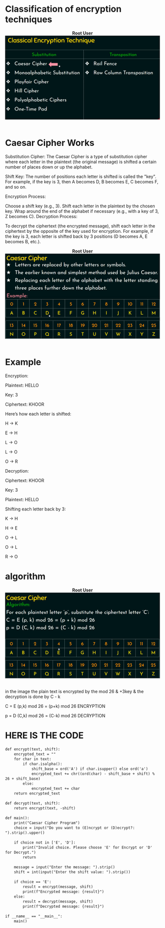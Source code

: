 # Classification of encryption techniques

<p align="center">
<b>Root User</b>
<br/>
  <img src="Classical encryption Technique.png"/>
<br/>
<br/>
</p>




# Caesar Cipher Works

Substitution Cipher: The Caesar Cipher is a type of substitution cipher where each letter in the plaintext (the original message) is shifted a certain number of places down or up the alphabet.

Shift Key: The number of positions each letter is shifted is called the "key". For example, if the key is 3, then A becomes D, B becomes E, C becomes F, and so on.

Encryption Process:

Choose a shift key (e.g., 3).
Shift each letter in the plaintext by the chosen key.
Wrap around the end of the alphabet if necessary (e.g., with a key of 3, Z becomes C).
Decryption Process:

To decrypt the ciphertext (the encrypted message), shift each letter in the ciphertext by the opposite of the key used for encryption.
For example, if the key is 3, each letter is shifted back by 3 positions (D becomes A, E becomes B, etc.).

<p align="center">
<b>Root User</b>
<br/>
  <img src="Caesar Cipher Works.png"/>
<br/>
<br/>
</p>

# Example
Encryption:

Plaintext: HELLO

Key: 3

Ciphertext: KHOOR

Here’s how each letter is shifted:

H -> K

E -> H

L -> O

L -> O

O -> R

Decryption:

Ciphertext: KHOOR

Key: 3

Plaintext: HELLO

Shifting each letter back by 3:

K -> H

H -> E

O -> L

O -> L

R -> O



# algorithm
<p align="center">
<b>Root User</b>
<br/>
  <img src="chiper algorithm.png"/>
<br/>
<br/>
</p>

in the image the plain text is encrypted by the mod 26 & +3key & the decryption is done by C - k

C = E (p,k) mod 26 = (p+k) mod 26  ENCRYPTION

p = D (C,k) mod 26 = (C-k) mod 26  DECRYPTION

# HERE IS THE CODE 

```
def encrypt(text, shift):
    encrypted_text = ""
    for char in text:
        if char.isalpha():
            shift_base = ord('A') if char.isupper() else ord('a')
            encrypted_text += chr((ord(char) - shift_base + shift) % 26 + shift_base)
        else:
            encrypted_text += char
    return encrypted_text

def decrypt(text, shift):
    return encrypt(text, -shift)

def main():
    print("Caesar Cipher Program")
    choice = input("Do you want to (E)ncrypt or (D)ecrypt?: ").strip().upper()

    if choice not in ['E', 'D']:
        print("Invalid choice. Please choose 'E' for Encrypt or 'D' for Decrypt.")
        return

    message = input("Enter the message: ").strip()
    shift = int(input("Enter the shift value: ").strip())

    if choice == 'E':
        result = encrypt(message, shift)
        print(f"Encrypted message: {result}")
    else:
        result = decrypt(message, shift)
        print(f"Decrypted message: {result}")

if __name__ == "__main__":
    main()

```
